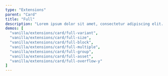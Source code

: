 ```yaml
---
type: "Extensions"
parent: "Card"
title: "Full"
description: "Lorem ipsum dolor sit amet, consectetur adipiscing elit. Nunc tempus laoreet leo sit amet iaculis."
demos: [
  "vanilla/extensions/card/full-variant",
  "vanilla/extensions/card/full-size",
  "vanilla/extensions/card/full-block",
  "vanilla/extensions/card/full-multiple",
  "vanilla/extensions/card/full-group",
  "vanilla/extensions/card/full-asset",
  "vanilla/extensions/card/full-overflow-y"
]
---
```

